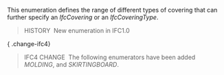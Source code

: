 ﻿This enumeration defines the range of different types of covering that can further specify an _IfcCovering_ or an _IfcCoveringType_.

> HISTORY&nbsp; New enumeration in IFC1.0

{ .change-ifc4}
> IFC4 CHANGE&nbsp; The following enumerators have been added _MOLDING_, and _SKIRTINGBOARD_.
